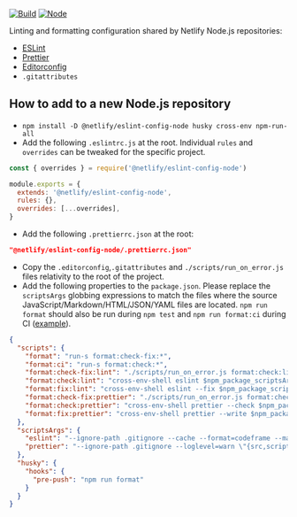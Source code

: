 [![Build](https://github.com/netlify/eslint-config-node/workflows/Build/badge.svg)](https://github.com/netlify/node-eslint-config/actions)
[![Node](https://img.shields.io/node/v/@netlify/eslint-config-node.svg?logo=node.js)](https://www.npmjs.com/package/@netlify/node-eslint-config)

Linting and formatting configuration shared by Netlify Node.js repositories:

- [ESLint](https://eslint.org/)
- [Prettier](https://prettier.io/)
- [Editorconfig](https://editorconfig.org/)
- `.gitattributes`

## How to add to a new Node.js repository

- `npm install -D @netlify/eslint-config-node husky cross-env npm-run-all`
- Add the following `.eslintrc.js` at the root. Individual `rules` and `overrides` can be tweaked for the specific
  project.

```js
const { overrides } = require('@netlify/eslint-config-node')

module.exports = {
  extends: '@netlify/eslint-config-node',
  rules: {},
  overrides: [...overrides],
}
```

- Add the following `.prettierrc.json` at the root:

```json
"@netlify/eslint-config-node/.prettierrc.json"
```

- Copy the `.editorconfig`,`.gitattributes` and `./scripts/run_on_error.js` files relativity to the root of the project.
- Add the following properties to the `package.json`. Please replace the `scriptsArgs` globbing expressions to match the
  files where the source JavaScript/Markdown/HTML/JSON/YAML files are located. `npm run format` should also be run
  during `npm test` and `npm run format:ci` during CI
  ([example](https://github.com/netlify/cli/blob/master/.github/workflows/main.yml)).

```json
{
  "scripts": {
    "format": "run-s format:check-fix:*",
    "format:ci": "run-s format:check:*",
    "format:check-fix:lint": "./scripts/run_on_error.js format:check:lint format:fix:lint",
    "format:check:lint": "cross-env-shell eslint $npm_package_scriptsArgs_eslint",
    "format:fix:lint": "cross-env-shell eslint --fix $npm_package_scriptsArgs_eslint",
    "format:check-fix:prettier": "./scripts/run_on_error.js format:check:prettier format:fix:prettier",
    "format:check:prettier": "cross-env-shell prettier --check $npm_package_scriptsArgs_prettier",
    "format:fix:prettier": "cross-env-shell prettier --write $npm_package_scriptsArgs_prettier"
  },
  "scriptsArgs": {
    "eslint": "--ignore-path .gitignore --cache --format=codeframe --max-warnings=0 \"{src,scripts,site,tests,.github}/**/*.{js,md,html}\" \"*.{js,md,html}\" \".*.{js,md,html}\"",
    "prettier": "--ignore-path .gitignore --loglevel=warn \"{src,scripts,site,tests,.github}/**/*.{js,md,yml,json,html}\" \"*.{js,yml,json,html}\" \".*.{js,yml,json,html}\" \"!package-lock.json\""
  },
  "husky": {
    "hooks": {
      "pre-push": "npm run format"
    }
  }
}
```
